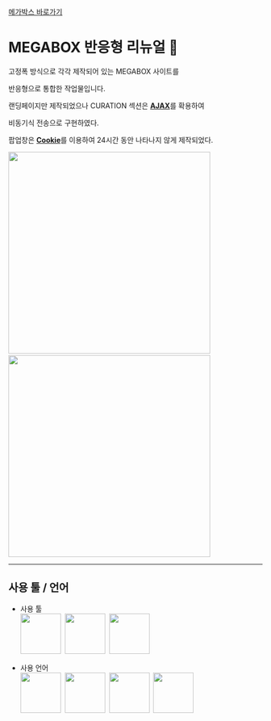 [메가박스 바로가기](https://pam7461.github.io/megabox/)  
# MEGABOX 반응형 리뉴얼 🎥  
고정폭 방식으로 각각 제작되어 있는 MEGABOX 사이트를  

반응형으로 통합한 작업물입니다.  

랜딩페이지만 제작되었으나 CURATION 섹션은 <u><strong>AJAX</strong></u>를 확용하여  

비동기식 전송으로 구현하였다.

팝업창은 <u><strong>Cookie</strong></u>를 이용하여 24시간 동안 나타나지 않게 제작되었다.

<img src="https://pam7461.github.io/megabox/images/desktop.jpg" height="400">&nbsp;&nbsp;&nbsp;<img src="https://pam7461.github.io/megabox/images/mobile.jpg" height="400">  

  
* * *  

## 사용 툴 / 언어
- 사용 툴  
<img src="https://pam7461.github.io/megabox/images/vscode.jpg" height="80">&nbsp;&nbsp;<img src="https://pam7461.github.io/megabox/images/photoshop.png" height="80">&nbsp;&nbsp;<img src="https://pam7461.github.io/megabox/images/illustrator.png" height="80">    
  
- 사용 언어  
<img src="https://pam7461.github.io/megabox/images/html5.png" height="80">&nbsp;&nbsp;<img src="https://pam7461.github.io/megabox/images/css3.png" height="80">&nbsp;&nbsp;<img src="https://pam7461.github.io/megabox/images/js.png" height="80">&nbsp;&nbsp;<img src="https://pam7461.github.io/megabox/images/jquery.png" height="80">

